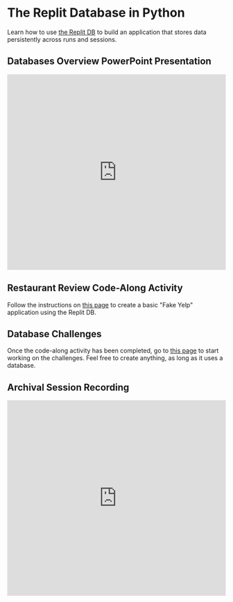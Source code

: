# The Replit Database in Python
Learn how to use [the Replit DB](https://docs.replit.com/hosting/databases/replit-database) to build an application that stores data persistently across runs and sessions.

## Databases Overview PowerPoint Presentation
<iframe src='https://view.officeapps.live.com/op/embed.aspx?src=https://hylandtechclub.com/py-201/Database/DatabasesOverview.pptx' width='100%' height='450px' frameborder='0'></iframe>

## Restaurant Review Code-Along Activity
Follow the instructions on [this page](RestaurantReviewCodeAlong.md) to create a basic "Fake Yelp" application using the Replit DB.

## Database Challenges
Once the code-along activity has been completed, go to [this page](DatabaseChallenges.md) to start working on the challenges. Feel free to create anything, as long as it uses a database.

## Archival Session Recording
<iframe width="100%" height="450px" src="https://www.youtube.com/embed/1Mk_T5VLLYY" title="YouTube video player" frameborder="0" allow="accelerometer; autoplay; clipboard-write; encrypted-media; gyroscope; picture-in-picture" allowfullscreen></iframe>
